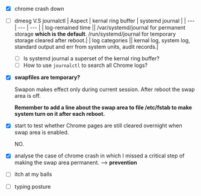 - [x] chrome crash down
- [ ] dmesg V.S journalctl
  | Aspect | kernal ring buffer | systemd journal |
  | --- | --- | --- |
  | log-remained time || /var/systemd/journal for permanent storage **which is the default**. /run/systemd/journal for temporary storage cleared after reboot.|
  | log categories || kernal log, system log, standard output and err from system units, audit records.|
  
  - [ ] Is systemd journal a superset of the  kernal ring buffer?
  - [ ] How to use `journalctl` to search all Chrome logs?
- [x] **swapfiles are temporary?** 

  Swapon makes effect only during current session. After reboot the swap area is off.

  **Remember to add a line about the swap area to file /etc/fstab to make system turn on it after each reboot.** 

- [x] start to test whether Chrome pages are still cleared overnight when swap area is enabled.  

  NO.   
- [x] analyse the case of chrome crash in which I missed a critical step of making the swap area permanent. --> **prevention**
- [ ] itch at my balls
- [ ] typing posture



<!--stackedit_data:
eyJoaXN0b3J5IjpbMTM1MjY0Nzk0MiwxNzM1NjMxODM3LC0xMz
E1NzQ5NzI2XX0=
-->